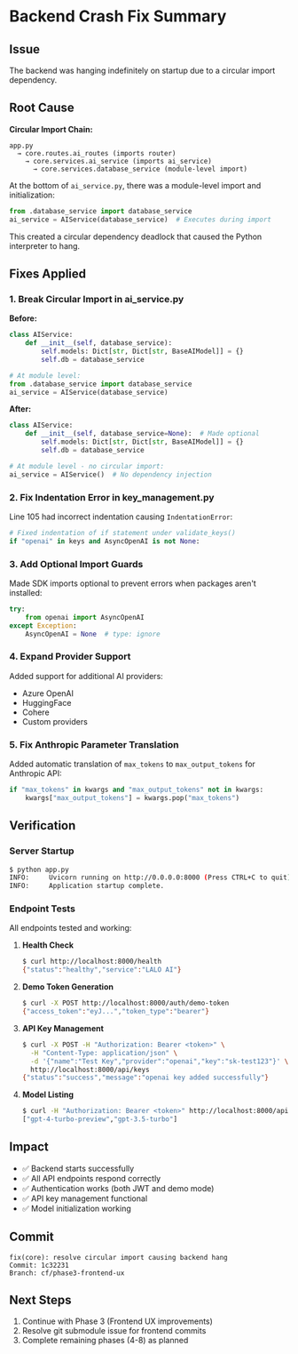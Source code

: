 # Backend Crash Fix Summary

## Issue
The backend was hanging indefinitely on startup due to a circular import dependency.

## Root Cause
**Circular Import Chain:**
```
app.py
  → core.routes.ai_routes (imports router)
    → core.services.ai_service (imports ai_service)
      → core.services.database_service (module-level import)
```

At the bottom of `ai_service.py`, there was a module-level import and initialization:
```python
from .database_service import database_service
ai_service = AIService(database_service)  # Executes during import
```

This created a circular dependency deadlock that caused the Python interpreter to hang.

## Fixes Applied

### 1. Break Circular Import in ai_service.py
**Before:**
```python
class AIService:
    def __init__(self, database_service):
        self.models: Dict[str, Dict[str, BaseAIModel]] = {}
        self.db = database_service

# At module level:
from .database_service import database_service
ai_service = AIService(database_service)
```

**After:**
```python
class AIService:
    def __init__(self, database_service=None):  # Made optional
        self.models: Dict[str, Dict[str, BaseAIModel]] = {}
        self.db = database_service

# At module level - no circular import:
ai_service = AIService()  # No dependency injection
```

### 2. Fix Indentation Error in key_management.py
Line 105 had incorrect indentation causing `IndentationError`:
```python
# Fixed indentation of if statement under validate_keys()
if "openai" in keys and AsyncOpenAI is not None:
```

### 3. Add Optional Import Guards
Made SDK imports optional to prevent errors when packages aren't installed:
```python
try:
    from openai import AsyncOpenAI
except Exception:
    AsyncOpenAI = None  # type: ignore
```

### 4. Expand Provider Support
Added support for additional AI providers:
- Azure OpenAI
- HuggingFace
- Cohere
- Custom providers

### 5. Fix Anthropic Parameter Translation
Added automatic translation of `max_tokens` to `max_output_tokens` for Anthropic API:
```python
if "max_tokens" in kwargs and "max_output_tokens" not in kwargs:
    kwargs["max_output_tokens"] = kwargs.pop("max_tokens")
```

## Verification

### Server Startup
```bash
$ python app.py
INFO:     Uvicorn running on http://0.0.0.0:8000 (Press CTRL+C to quit)
INFO:     Application startup complete.
```

### Endpoint Tests
All endpoints tested and working:

1. **Health Check**
   ```bash
   $ curl http://localhost:8000/health
   {"status":"healthy","service":"LALO AI"}
   ```

2. **Demo Token Generation**
   ```bash
   $ curl -X POST http://localhost:8000/auth/demo-token
   {"access_token":"eyJ...","token_type":"bearer"}
   ```

3. **API Key Management**
   ```bash
   $ curl -X POST -H "Authorization: Bearer <token>" \
     -H "Content-Type: application/json" \
     -d '{"name":"Test Key","provider":"openai","key":"sk-test123"}' \
     http://localhost:8000/api/keys
   {"status":"success","message":"openai key added successfully"}
   ```

4. **Model Listing**
   ```bash
   $ curl -H "Authorization: Bearer <token>" http://localhost:8000/api/ai/models
   ["gpt-4-turbo-preview","gpt-3.5-turbo"]
   ```

## Impact
- ✅ Backend starts successfully
- ✅ All API endpoints respond correctly
- ✅ Authentication works (both JWT and demo mode)
- ✅ API key management functional
- ✅ Model initialization working

## Commit
```
fix(core): resolve circular import causing backend hang
Commit: 1c32231
Branch: cf/phase3-frontend-ux
```

## Next Steps
1. Continue with Phase 3 (Frontend UX improvements)
2. Resolve git submodule issue for frontend commits
3. Complete remaining phases (4-8) as planned
